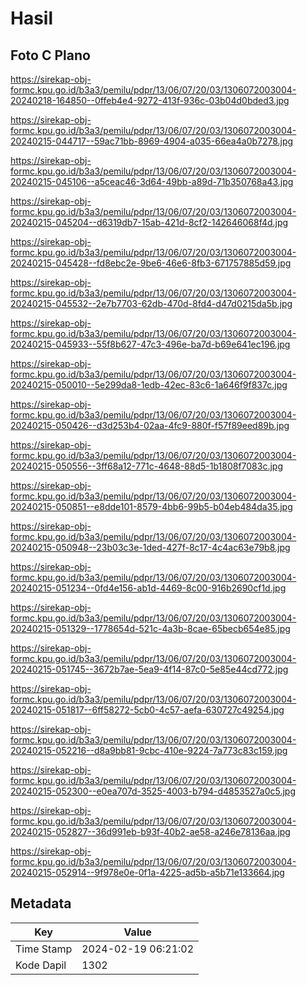 # Hasil

## Foto C Plano

https://sirekap-obj-formc.kpu.go.id/b3a3/pemilu/pdpr/13/06/07/20/03/1306072003004-20240218-164850--0ffeb4e4-9272-413f-936c-03b04d0bded3.jpg

https://sirekap-obj-formc.kpu.go.id/b3a3/pemilu/pdpr/13/06/07/20/03/1306072003004-20240215-044717--59ac71bb-8969-4904-a035-66ea4a0b7278.jpg

https://sirekap-obj-formc.kpu.go.id/b3a3/pemilu/pdpr/13/06/07/20/03/1306072003004-20240215-045106--a5ceac46-3d64-49bb-a89d-71b350768a43.jpg

https://sirekap-obj-formc.kpu.go.id/b3a3/pemilu/pdpr/13/06/07/20/03/1306072003004-20240215-045204--d6319db7-15ab-421d-8cf2-142646068f4d.jpg

https://sirekap-obj-formc.kpu.go.id/b3a3/pemilu/pdpr/13/06/07/20/03/1306072003004-20240215-045428--fd8ebc2e-9be6-46e6-8fb3-671757885d59.jpg

https://sirekap-obj-formc.kpu.go.id/b3a3/pemilu/pdpr/13/06/07/20/03/1306072003004-20240215-045532--2e7b7703-62db-470d-8fd4-d47d0215da5b.jpg

https://sirekap-obj-formc.kpu.go.id/b3a3/pemilu/pdpr/13/06/07/20/03/1306072003004-20240215-045933--55f8b627-47c3-496e-ba7d-b69e641ec196.jpg

https://sirekap-obj-formc.kpu.go.id/b3a3/pemilu/pdpr/13/06/07/20/03/1306072003004-20240215-050010--5e299da8-1edb-42ec-83c6-1a646f9f837c.jpg

https://sirekap-obj-formc.kpu.go.id/b3a3/pemilu/pdpr/13/06/07/20/03/1306072003004-20240215-050426--d3d253b4-02aa-4fc9-880f-f57f89eed89b.jpg

https://sirekap-obj-formc.kpu.go.id/b3a3/pemilu/pdpr/13/06/07/20/03/1306072003004-20240215-050556--3ff68a12-771c-4648-88d5-1b1808f7083c.jpg

https://sirekap-obj-formc.kpu.go.id/b3a3/pemilu/pdpr/13/06/07/20/03/1306072003004-20240215-050851--e8dde101-8579-4bb6-99b5-b04eb484da35.jpg

https://sirekap-obj-formc.kpu.go.id/b3a3/pemilu/pdpr/13/06/07/20/03/1306072003004-20240215-050948--23b03c3e-1ded-427f-8c17-4c4ac63e79b8.jpg

https://sirekap-obj-formc.kpu.go.id/b3a3/pemilu/pdpr/13/06/07/20/03/1306072003004-20240215-051234--0fd4e156-ab1d-4469-8c00-916b2690cf1d.jpg

https://sirekap-obj-formc.kpu.go.id/b3a3/pemilu/pdpr/13/06/07/20/03/1306072003004-20240215-051329--1778654d-521c-4a3b-8cae-65becb654e85.jpg

https://sirekap-obj-formc.kpu.go.id/b3a3/pemilu/pdpr/13/06/07/20/03/1306072003004-20240215-051745--3672b7ae-5ea9-4f14-87c0-5e85e44cd772.jpg

https://sirekap-obj-formc.kpu.go.id/b3a3/pemilu/pdpr/13/06/07/20/03/1306072003004-20240215-051817--6ff58272-5cb0-4c57-aefa-630727c49254.jpg

https://sirekap-obj-formc.kpu.go.id/b3a3/pemilu/pdpr/13/06/07/20/03/1306072003004-20240215-052216--d8a9bb81-9cbc-410e-9224-7a773c83c159.jpg

https://sirekap-obj-formc.kpu.go.id/b3a3/pemilu/pdpr/13/06/07/20/03/1306072003004-20240215-052300--e0ea707d-3525-4003-b794-d4853527a0c5.jpg

https://sirekap-obj-formc.kpu.go.id/b3a3/pemilu/pdpr/13/06/07/20/03/1306072003004-20240215-052827--36d991eb-b93f-40b2-ae58-a246e78136aa.jpg

https://sirekap-obj-formc.kpu.go.id/b3a3/pemilu/pdpr/13/06/07/20/03/1306072003004-20240215-052914--9f978e0e-0f1a-4225-ad5b-a5b71e133664.jpg


## Metadata

| Key        | Value               |
| ---------- | ------------------- |
| Time Stamp | 2024-02-19 06:21:02 |
| Kode Dapil | 1302                |



